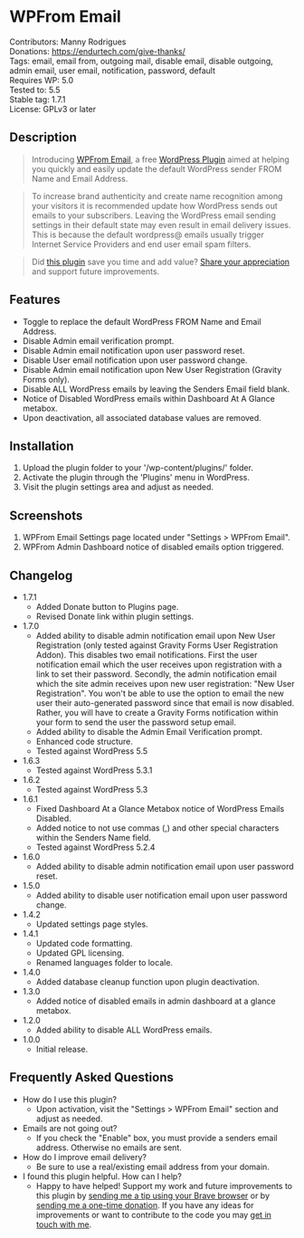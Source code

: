 # WPFrom Email

Contributors: Manny Rodrigues  
Donations: https://endurtech.com/give-thanks/  
Tags: email, email from, outgoing mail, disable email, disable outgoing, admin email, user email, notification, password, default  
Requires WP: 5.0  
Tested to: 5.5  
Stable tag: 1.7.1  
License: GPLv3 or later  

## Description

> Introducing [WPFrom Email](https://endurtech.com/wpfrom-email-wordpress-plugin/), a free [WordPress Plugin](https://wordpress.org/plugins/wpfrom-email/) aimed at helping you quickly and easily update the default WordPress sender FROM Name and Email Address.  

> To increase brand authenticity and create name recognition among your visitors it is recommended update how WordPress sends out emails to your subscribers. Leaving the WordPress email sending settings in their default state may even result in email delivery issues. This is because the default wordpress@ emails usually trigger Internet Service Providers and end user email spam filters.  

> Did [this plugin](https://endurtech.com/wpfrom-email-wordpress-plugin/) save you time and add value? [Share your appreciation](https://endurtech.com/give-thanks/) and support future improvements.  

## Features

* Toggle to replace the default WordPress FROM Name and Email Address.
* Disable Admin email verification prompt.
* Disable Admin email notification upon user password reset.
* Disable User email notification upon user password change.
* Disable Admin email notification upon New User Registration (Gravity Forms only).
* Disable ALL WordPress emails by leaving the Senders Email field blank.
* Notice of Disabled WordPress emails within Dashboard At A Glance metabox.
* Upon deactivation, all associated database values are removed.

## Installation

1. Upload the plugin folder to your '/wp-content/plugins/' folder.
2. Activate the plugin through the 'Plugins' menu in WordPress.
3. Visit the plugin settings area and adjust as needed.

## Screenshots

1. WPFrom Email Settings page located under "Settings > WPFrom Email".
2. WPFrom Admin Dashboard notice of disabled emails option triggered.

## Changelog

* 1.7.1
  * Added Donate button to Plugins page.
  * Revised Donate link within plugin settings.
* 1.7.0
  * Added ability to disable admin notification email upon New User Registration (only tested against Gravity Forms User Registration Addon). This disables two email notifications. First the user notification email which the user receives upon registration with a link to set their password. Secondly, the admin notification email which the site admin receives upon new user registration: "New User Registration". You won't be able to use the option to email the new user their auto-generated password since that email is now disabled. Rather, you will have to create a Gravity Forms notification within your form to send the user the password setup email.
  * Added ability to disable the Admin Email Verification prompt.
  * Enhanced code structure.
  * Tested against WordPress 5.5
* 1.6.3
  * Tested against WordPress 5.3.1
* 1.6.2
  * Tested against WordPress 5.3
* 1.6.1
  * Fixed Dashboard At a Glance Metabox notice of WordPress Emails Disabled.
  * Added notice to not use commas (,) and other special characters within the Senders Name field.
  * Tested against WordPress 5.2.4
* 1.6.0
  * Added ability to disable admin notification email upon user password reset.
* 1.5.0
  * Added ability to disable user notification email upon user password change.
* 1.4.2
  * Updated settings page styles.
* 1.4.1
  * Updated code formatting.
  * Updated GPL licensing.
  * Renamed languages folder to locale.
* 1.4.0
  * Added database cleanup function upon plugin deactivation.
* 1.3.0
  * Added notice of disabled emails in admin dashboard at a glance metabox.
* 1.2.0
  * Added ability to disable ALL WordPress emails.
* 1.0.0
  * Initial release.

## Frequently Asked Questions

* How do I use this plugin?
  * Upon activation, visit the "Settings > WPFrom Email" section and adjust as needed.
* Emails are not going out?
  * If you check the "Enable" box, you must provide a senders email address. Otherwise no emails are sent.
* How do I improve email delivery?
  * Be sure to use a real/existing email address from your domain.
* I found this plugin helpful. How can I help?
  * Happy to have helped! Support my work and future improvements to this plugin by [sending me a tip using your Brave browser](https://endurtech.com/send-a-tip-using-the-brave-browser/) or by [sending me a one-time donation](https://endurtech.com/give-thanks/). If you have any ideas for improvements or want to contribute to the code you may [get in touch with me](https://endurtech.com/contact/).